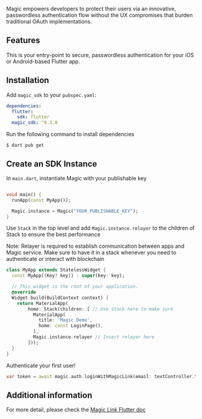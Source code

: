Magic empowers developers to protect their users via an innovative, passwordless authentication flow without the UX compromises that burden traditional OAuth implementations.

## Features

This is your entry-point to secure, passwordless authentication for your iOS or Android-based Flutter app.

## Installation

Add `magic_sdk` to your `pubspec.yaml`:

```yaml
dependencies:
  flutter:
    sdk: flutter
  magic_sdk: ^0.3.0
```

Run the following command to install dependencies

```text
$ dart pub get
```

## Create an SDK Instance

In `main.dart`, instantiate Magic with your publishable key

```dart

void main() {
  runApp(const MyApp());

  Magic.instance = Magic("YOUR_PUBLISHABLE_KEY");
}
```

Use `Stack` in the top level and add `Magic.instance.relayer` to the children of Stack to ensure the best performance

Note: Relayer is required to establish communication between apps and Magic service. Make sure to have it in a stack whenever you need to authenticate or interact with blockchain

```dart
class MyApp extends StatelessWidget {
  const MyApp({Key? key}) : super(key: key);

  // This widget is the root of your application.
  @override
  Widget build(BuildContext context) {
    return MaterialApp(
        home: Stack(children: [ // Use Stack here to make sure
          MaterialApp(
            title: 'Magic Demo',
            home: const LoginPage(),
          ),
          Magic.instance.relayer // Insert relayer here
        ]));
  }
}
```

Authenticate your first user!

```dart
var token = await magic.auth.loginWithMagicLink(email: textController.text);
```

## Additional information

For more detail, please check the [Magic Link Flutter doc](https://magic.link/docs/login-methods/email/integration/flutter)
